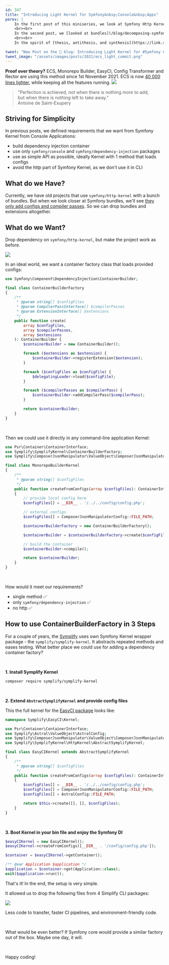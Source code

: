 ```yaml
---
id: 347
title: "Introducing Light Kernel for Symfony&nbsp;Console&nbsp;Apps"
perex: |
    In the first post of this miniseries, we look at Symfony Http Kernel with a critical eye on [how it causes project overweight](/blog/when-symfony-http-kernel-is-too-big-hammer-to-use).
    <br><br>
    In the second post, we [looked at bundles](/blog/decomposing-symfony-kernel-what-does-minimal-symfony-bundle-do) from a very raw point of view - what do we need from them?
    <br><br>
    In the spirit of [thesis, antithesis, and synthesis](https://link.springer.com/referenceworkentry/10.1007%2F978-1-4020-8265-8_200183) philosophy, today, we'll combine both parts. We'll look for a solution to the original question: **How can we build Kernel in Console Application without the Http burden?**

tweet: "New Post on the 🐘 blog: Introducing Light Kernel for #Symfony Console Apps"
tweet_image: "/assets/images/posts/2021/ecs_light_commit.png"
---
```


<div class="card border-warning mt-4">
    <div class="card-header text-black bg-warning shadow">
        <strong>Proof over theory?</strong>
        ECS, Monorepo Builder, EasyCI, Config Transformer and Rector are using this method since 1st November 2021. ECS is now <a href="https://github.com/symplify/easy-coding-standard/commit/278d4d52958c1ca01c21219cb6e14ca4493914ad">40 000 lines lighter</a>, while keeping all the features running.
        <img src="/assets/images/posts/2021/ecs_light_commit.png" class="img-thumbnail mt-4">
    </div>
</div>


<blockquote class="blockquote">
    "Perfection is achieved, not when there is nothing more to add,<br>
    but when there is nothing left to take away."
    <footer class="blockquote-footer text-right">Antoine de Saint-Exupery</footer>
</blockquote>

## Striving for Simplicity

In previous posts, we defined requirements that we want from Symfony Kernel from Console Applications:

* build dependency injection container
* use only `symfony/console` and `symfony/dependency-injection` packages
* use as simple API as possible, ideally Kernel with 1 method that loads configs
* avoid the *http* part of Symfony Kernel, as we don't use it in CLI

## What do we Have?

Currently, we have old projects that use `symfony/http-kernel` with a bunch of bundles. But when we look closer at Symfony bundles, we'll see [they only add configs and compiler passes](/blog/decomposing-symfony-kernel-what-does-minimal-symfony-bundle-do). So we can drop bundles and extensions altogether.

## What do we Want?

Drop dependency on `symfony/http-kernel`, but make the project work as before.

<img src="/assets/images/posts/2021/light_remove_http_kernel.png" class="img-thumbnail" style="max-width: 25em">

<br>

In an ideal world, we want a container factory class that loads provided configs:

```php
use Symfony\Component\DependencyInjection\ContainerBuilder;

final class ContainerBuilderFactory
{
    /**
     * @param string[] $configFiles
     * @param CompilerPassInterface[] $compilerPasses
     * @param ExtensionInterface[] $extensions
     */
    public function create(
        array $configFiles,
        array $compilerPasses,
        array $extensions
    ): ContainerBuilder {
        $containerBuilder = new ContainerBuilder();

        foreach ($extensions as $extension) {
            $containerBuilder->registerExtension($extension);
        }

        foreach ($configFiles as $configFile) {
            $delegatingLoader->load($configFile);
        }

        foreach ($compilerPasses as $compilerPass) {
            $containerBuilder->addCompilerPass($compilerPass);
        }

        return $containerBuilder;
    }
}
```

<br>

Then we could use it directly in any command-line application Kernel:

```php
use Psr\Container\ContainerInterface;
use Symplify\SymplifyKernel\ContainerBuilderFactory;
use Symplify\ComposerJsonManipulator\ValueObject\ComposerJsonManipulatorConfig;

final class MonorepoBuilderKernel
{
    /**
     * @param string[] $configFiles
     */
    public function createFromConfigs(array $configFiles): ContainerInterface
    {
        // provide local config here
        $configFiles[] = __DIR__ . '/../../config/config.php';

        // external configs
        $configFiles[] = ComposerJsonManipulatorConfig::FILE_PATH;

        $containerBuilderFactory = new ContainerBuilderFactory();

        $containerBuilder = $containerBuilderFactory->create($configFiles, [], []);

        // build the container
        $containerBuilder->compile();

        return $containerBuilder;
    }
}
```

<br>

How would it meet our requirements?

* single method <span class="text-success pt-3 pb-3">✅</span>
* only `symfony/dependency-injection` <span class="text-success pt-3 pb-3">✅</span>
* no http <span class="text-success pt-3 pb-3">✅</span>

## How to use ContainerBuilderFactory in 3 Steps

For a couple of years, the [Symplify](https://github.com/symplify/symplify) uses own Symfony Kernel wrapper package - the `symplify/symplify-kernel`. It abstracts repeated methods and eases testing. What better place we could use for adding a dependency container factory?

<br>

**1. Install Symplify Kernel**

```bash
composer require symplify/symplify-kernel
```

<br>

**2. Extend `AbstractSymplifyKernel` and provide config files**

This the full kernel for the [EasyCI package](/blog/5-commands-from-easy-ci-that-makes-your-ci-stronger/) looks like:

```php
namespace Symplify\EasyCI\Kernel;

use Psr\Container\ContainerInterface;
use Symplify\Astral\ValueObject\AstralConfig;
use Symplify\ComposerJsonManipulator\ValueObject\ComposerJsonManipulatorConfig;
use Symplify\SymplifyKernel\HttpKernel\AbstractSymplifyKernel;

final class EasyCIKernel extends AbstractSymplifyKernel
{
    /**
     * @param string[] $configFiles
     */
    public function createFromConfigs(array $configFiles): ContainerInterface
    {
        $configFiles[] = __DIR__ . '/../../config/config.php';
        $configFiles[] = ComposerJsonManipulatorConfig::FILE_PATH;
        $configFiles[] = AstralConfig::FILE_PATH;

        return $this->create([], [], $configFiles);
    }
}
```

<br>

**3. Boot Kernel in your bin file and enjoy the Symfony DI**

```php
$easyCIKernel = new EasyCIKernel();
$easyCIKernel->createFromConfigs([__DIR__ . '/config/config.php']);

$container = $easyCIKernel->getContainer();

/** @var Application $application */
$application = $container->get(Application::class);
exit($application->run());
```

That's it! In the end, the setup is very simple.

It allowed us to drop the following files from 4 Simplify CLI packages:

<img src="/assets/images/posts/2021/light_kernel_vendor_diff.gif" class="img-thumbnail">

Less code to transfer, faster CI pipelines, and environment-friendly code.

<br>

What would be even better? If Symfony core would provide a similar factory out of the box. Maybe one day, it will.

<br>

Happy coding!
